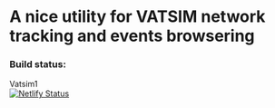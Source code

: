 # A nice utility for VATSIM network tracking and events browsering

### Build status:
Vatsim1  
[![Netlify Status](https://api.netlify.com/api/v1/badges/cfebd7dd-4425-4760-9c79-8434d5530323/deploy-status)](https://vatsim1.netlify.com)
